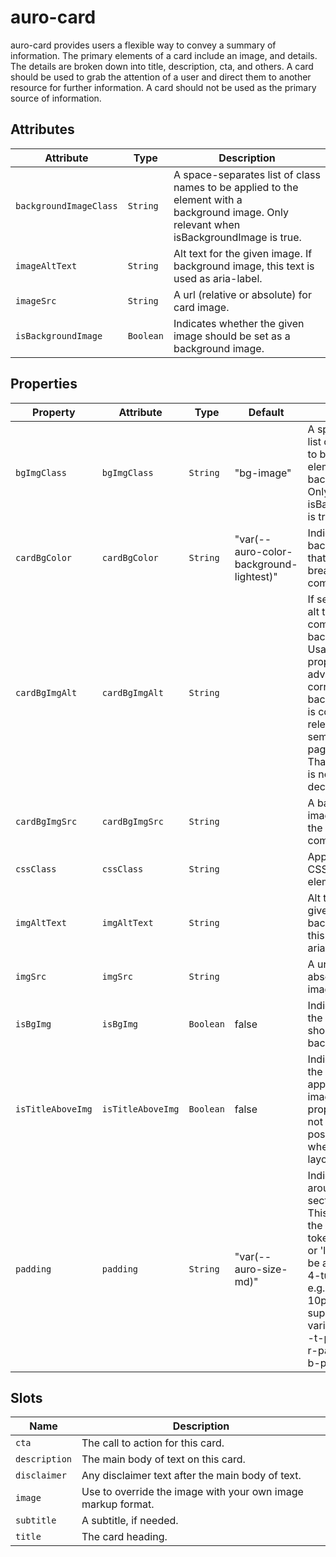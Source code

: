 # auro-card

auro-card provides users a flexible way to convey a summary of information. The primary elements of a card include an
image, and details. The details are broken down into title, description, cta, and others. A card should be used to
grab the attention of a user and direct them to another resource for further information. A card should not be used
as the primary source of information.

## Attributes

| Attribute              | Type      | Description                                                                                                                                    |
| ---------------------- | --------- | ---------------------------------------------------------------------------------------------------------------------------------------------- |
| `backgroundImageClass` | `String`  | A space-separates list of class names to be applied to the element with a<br />background image. Only relevant when isBackgroundImage is true. |
| `imageAltText`         | `String`  | Alt text for the given image. If background image, this text is used as aria-label.                                                            |
| `imageSrc`             | `String`  | A url (relative or absolute) for card image.                                                                                                   |
| `isBackgroundImage`    | `Boolean` | Indicates whether the given image should be set as a background image.                                                                         |

## Properties

| Property          | Attribute         | Type      | Default                                 | Description                                                                                                                                                                                                                                                                                             |
| ----------------- | ----------------- | --------- | --------------------------------------- | ------------------------------------------------------------------------------------------------------------------------------------------------------------------------------------------------------------------------------------------------------------------------------------------------------- |
| `bgImgClass`      | `bgImgClass`      | `String`  | "bg-image"                              | A space-separates list of class names to be applied to the element with a<br />background image. Only relevant when isBackgroundImage is true.                                                                                                                                                          |
| `cardBgColor`     | `cardBgColor`     | `String`  | "var(--auro-color-background-lightest)" | Indicates a background color that spans the breadth of the component.                                                                                                                                                                                                                                   |
| `cardBgImgAlt`    | `cardBgImgAlt`    | `String`  |                                         | If set, will serve as alt text for a full component background image. Usage of this<br />property is only advised if the corresponding background image is considered relevant to the semantics of the page.<br />That is, if the image is not merely decorative.                                       |
| `cardBgImgSrc`    | `cardBgImgSrc`    | `String`  |                                         | A background image that spans the breadth of the component.                                                                                                                                                                                                                                             |
| `cssClass`        | `cssClass`        | `String`  |                                         | Applies designated CSS class to DOM element.                                                                                                                                                                                                                                                            |
| `imgAltText`      | `imgAltText`      | `String`  |                                         | Alt text for the given image. If background image, this text is used as aria-label.                                                                                                                                                                                                                     |
| `imgSrc`          | `imgSrc`          | `String`  |                                         | A url (relative or absolute) for card image.                                                                                                                                                                                                                                                            |
| `isBgImg`         | `isBgImg`         | `Boolean` | false                                   | Indicates whether the given image should be set as a background image.                                                                                                                                                                                                                                  |
| `isTitleAboveImg` | `isTitleAboveImg` | `Boolean` | false                                   | Indicates whether the title prefers to appear above the image. This property does<br />not affect the position of the title when in a banner layout.                                                                                                                                                    |
| `padding`         | `padding`         | `String`  | "var(--auro-size-md)"                   | Indicates padding around the details section of the card. This can be one of the following<br />tokens: 'sm', 'md', or 'lg'. It can also be a standard CSS 4-tuple of spacing, e.g. "5px 10px 2px 10px", and<br />supports CSS variable, e.g. "var(--t-padding) var(--r-padding) var(--b-padding) 20px" |

## Slots

| Name          | Description                                                  |
| ------------- | ------------------------------------------------------------ |
| `cta`         | The call to action for this card.                            |
| `description` | The main body of text on this card.                          |
| `disclaimer`  | Any disclaimer text after the main body of text.             |
| `image`       | Use to override the image with your own image markup format. |
| `subtitle`    | A subtitle, if needed.                                       |
| `title`       | The card heading.                                            |
